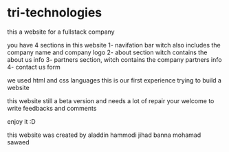 # tri-technologies
this a website for a fullstack company

you have 4 sections in this website
1- navifation bar witch also includes the company name and company logo
2- about section witch contains the about us info
3- partners section, witch contains the company partners info
4- contact us form 

we used html and css languages
this is our first experience trying to build a website 

this website still a beta version and needs a lot of repair
your welcome to write feedbacks and comments 

enjoy it :D


this website was created by 
aladdin hammodi
jihad banna
mohamad sawaed
